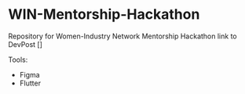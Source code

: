 # WIN-Mentorship-Hackathon
Repository for Women-Industry Network Mentorship Hackathon
link to DevPost []

Tools:
- Figma
- Flutter
